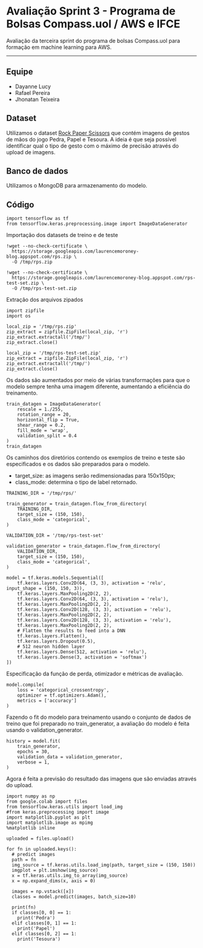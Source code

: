 # Avaliação Sprint 3 - Programa de Bolsas Compass.uol / AWS e IFCE

Avaliação da terceira sprint do programa de bolsas Compass.uol para formação em machine learning para AWS.

---

## Equipe
- Dayanne Lucy
- Rafael Pereira
- Jhonatan Teixeira

## Dataset
Utilizamos o dataset [Rock Paper Scissors](https://www.tensorflow.org/datasets/catalog/rock_paper_scissors) que contém imagens de gestos de mãos do jogo Pedra, Papel e Tesoura. A ideia é que seja possível identificar qual o tipo de gesto com o máximo de precisão através do upload de imagens.

## Banco de dados
Utilizamos o MongoDB para armazenamento do modelo.

## Código

```
import tensorflow as tf
from tensorflow.keras.preprocessing.image import ImageDataGenerator
```
Importação dos datasets de treino e de teste
```
!wget --no-check-certificate \
  https://storage.googleapis.com/laurencemoroney-blog.appspot.com/rps.zip \
  -O /tmp/rps.zip

!wget --no-check-certificate \
  https://storage.googleapis.com/laurencemoroney-blog.appspot.com/rps-test-set.zip \
  -O /tmp/rps-test-set.zip
```
Extração dos arquivos zipados
```
import zipfile
import os

local_zip = '/tmp/rps.zip'
zip_extract = zipfile.ZipFile(local_zip, 'r')
zip_extract.extractall('/tmp/')
zip_extract.close()

local_zip = '/tmp/rps-test-set.zip'
zip_extract = zipfile.ZipFile(local_zip, 'r')
zip_extract.extractall('/tmp/')
zip_extract.close()
```

Os dados são aumentados por meio de várias transformações para que o modelo sempre tenha uma imagem diferente, aumentando a eficiência do treinamento.
```
train_datagen = ImageDataGenerator(
    rescale = 1./255,
    rotation_range = 20,
    horizontal_flip = True,
    shear_range = 0.2,
    fill_mode = 'wrap',
    validation_split = 0.4
)
train_datagen
```
Os caminhos dos diretórios contendo os exemplos de treino e teste são especificados e os dados são preparados para o modelo.
- target_size: as imagens serão redimensionadas para 150x150px;
- class_mode: determina o tipo de label retornado.
```
TRAINING_DIR = '/tmp/rps/'

train_generator = train_datagen.flow_from_directory(
    TRAINING_DIR,
    target_size = (150, 150),
    class_mode = 'categorical',
)

VALIDATION_DIR = '/tmp/rps-test-set'

validation_generator = train_datagen.flow_from_directory(
    VALIDATION_DIR,
    target_size = (150, 150),
    class_mode = 'categorical',
)
```

```
model = tf.keras.models.Sequential([
    tf.keras.layers.Conv2D(64, (3, 3), activation = 'relu', input_shape = (150, 150, 3)),
    tf.keras.layers.MaxPooling2D(2, 2),
    tf.keras.layers.Conv2D(64, (3, 3), activation = 'relu'),
    tf.keras.layers.MaxPooling2D(2, 2),
    tf.keras.layers.Conv2D(128, (3, 3), activation = 'relu'),
    tf.keras.layers.MaxPooling2D(2, 2),
    tf.keras.layers.Conv2D(128, (3, 3), activation = 'relu'),
    tf.keras.layers.MaxPooling2D(2, 2),
    # Flatten the results to feed into a DNN
    tf.keras.layers.Flatten(),
    tf.keras.layers.Dropout(0.5),
    # 512 neuron hidden layer
    tf.keras.layers.Dense(512, activation = 'relu'),
    tf.keras.layers.Dense(3, activation = 'softmax')
])
```
Especificação da função de perda, otimizador e métricas de avaliação.
```
model.compile(
    loss = 'categorical_crossentropy',
    optimizer = tf.optimizers.Adam(),
    metrics = ['accuracy']               
)
```
Fazendo o fit do modelo para treinamento usando o conjunto de dados de treino que foi preparado no train_generator, a avaliação do modelo é feita usando o validation_generator.
```
history = model.fit(
    train_generator,
    epochs = 30,
    validation_data = validation_generator,
    verbose = 1,
)
```
Agora é feita a previsão do resultado das imagens que são enviadas através do upload.
```
import numpy as np
from google.colab import files
from tensorflow.keras.utils import load_img
#from keras.preprocessing import image
import matplotlib.pyplot as plt
import matplotlib.image as mpimg
%matplotlib inline

uploaded = files.upload()

for fn in uploaded.keys():
  # predict images
  path = fn
  img_source = tf.keras.utils.load_img(path, target_size = (150, 150))
  imgplot = plt.imshow(img_source)
  x = tf.keras.utils.img_to_array(img_source)
  x = np.expand_dims(x, axis = 0)

  images = np.vstack([x])
  classes = model.predict(images, batch_size=10)

  print(fn)
  if classes[0, 0] == 1:
    print('Pedra')
  elif classes[0, 1] == 1:
    print('Papel')
  elif classes[0, 2] == 1:
    print('Tesoura')
```